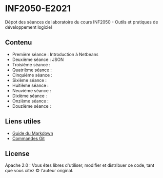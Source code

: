 # INF2050-E2021
Dépot des séances de laboratoire du cours INF2050 - Outils et pratiques de développement logiciel

## Contenu
- Première séance : Introduction à Netbeans 
- Deuxième séance : JSON
- Troisième séance : 
- Quatrième séance : 
- Cinquième séance : 
- Sixième séance : 
- Huitième séance : 
- Neuvième séance : 
- Dixième séance : 
- Onzième séance : 
- Douzième séance : 

## Liens utiles

- [Guide du Markdown](https://www.markdownguide.org/cheat-sheet/)
- [Commandes Git](https://git-scm.com/docs)

## License

Apache 2.0 : Vous êtes libres d'utiliser, modifier et distribuer ce code, tant que vous citez © l'auteur original.
